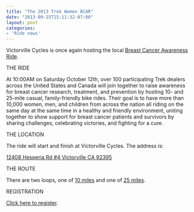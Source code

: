 ```yaml
---
title: "The 2013 Trek Women BCAR"
date: "2013-09-15T15:11:32-07:00"
layout: post
categories:
- 'Ride news'
---
```


Victorville Cycles is once again hosting the local [Breast Cancer Awareness Ride](https://www.trekbikes.com/us/en/community/rides/breast_cancer_awareness_ride/).

THE RIDE

At 10:00AM on Saturday October 12th, over 100 participating Trek dealers across the United States and Canada will join together to raise awareness for breast cancer research, treatment, and prevention by hosting 10- and 25-mile casual, family-friendly bike rides. Their goal is to have more than 10,000 women, men, and children from across the nation all riding on the same day at the same time in a healthy and friendly environment, uniting together to show support for breast cancer patients and survivors by sharing challenges, celebrating victories, and fighting for a cure.

THE LOCATION

The ride will start and finish at Victorville Cycles. The address is:

[12408 Hesperia Rd #4
Victorville CA 92395](https://victorvillecycles.com/storelocator/)

THE ROUTE

There are two loops, one of [10 miles](https://www.mapmyride.com/us/hesperia-ca/breast-cancer-ride-10mile-route-9943501) and one of [25 miles](https://www.mapmyride.com/us/hesperia-ca/23-02-mi-run-in-victorville-on-oct-13-20-route-23687756).

REGISTRATION

[Click here to register](https://bcar-victorvillecycles.eventbrite.com).